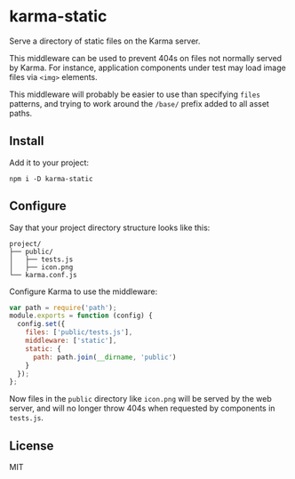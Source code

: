 # karma-static

Serve a directory of static files on the Karma server.

This middleware can be used to prevent 404s on files not normally served by
Karma.  For instance, application components under test may load image files via
`<img>` elements.

This middleware will probably be easier to use than specifying `files` patterns,
and trying to work around the `/base/` prefix added to all asset paths.

## Install

Add it to your project:

```
npm i -D karma-static
```

## Configure

Say that your project directory structure looks like this:

```
project/
├── public/
│   ├── tests.js
│   ├── icon.png
└── karma.conf.js
```

Configure Karma to use the middleware:

```js
var path = require('path');
module.exports = function (config) {
  config.set({
    files: ['public/tests.js'],
    middleware: ['static'],
    static: {
      path: path.join(__dirname, 'public')
    }
  });
};
```

Now files in the `public` directory like `icon.png` will be served by the web
server, and will no longer throw 404s when requested by components in
`tests.js`.

## License

MIT
